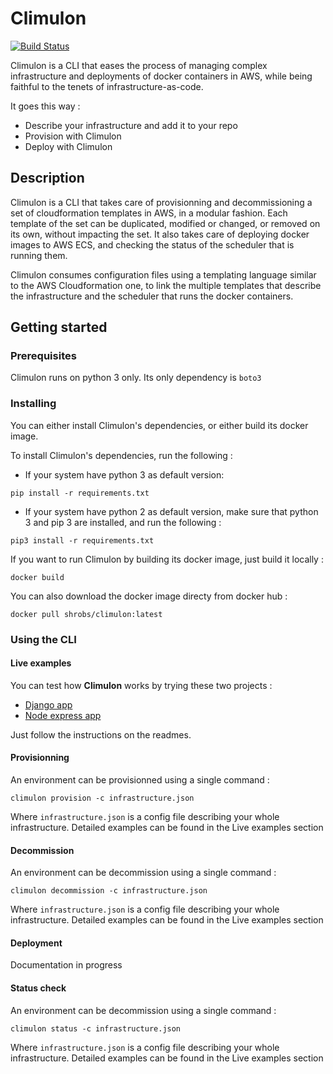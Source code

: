 # Climulon

[![Build Status](https://travis-ci.org/Shrobs/climulon.svg?branch=master)](https://travis-ci.org/Shrobs/climulon)

Climulon is a CLI that eases the process of managing complex infrastructure and deployments of docker containers in AWS, while being faithful to the tenets of infrastructure-as-code.

It goes this way :
- Describe your infrastructure and add it to your repo
- Provision with Climulon
- Deploy with Climulon

## Description

Climulon is a CLI that takes care of provisionning and decommissioning a set of cloudformation templates in AWS, in a modular fashion. Each template of the set can be duplicated, modified or changed, or removed on its own, without impacting the set.
It also takes care of deploying docker images to AWS ECS, and checking the status of the scheduler that is running them.

Climulon consumes configuration files using a templating language similar to the AWS Cloudformation one, to link the multiple templates that describe the infrastructure and the scheduler that runs the docker containers.

## Getting started 

### Prerequisites

Climulon runs on python 3 only.
Its only dependency is `boto3`

### Installing

You can either install Climulon's dependencies, or either build its docker image.

To install Climulon's dependencies, run the following :
- If your system have python 3 as default version:
```
pip install -r requirements.txt
```
- If your system have python 2 as default version, make sure that python 3 and pip 3 are installed, and run the following :
```
pip3 install -r requirements.txt
```

If you want to run Climulon by building its docker image, just build it locally :
```
docker build
```

You can also download the docker image directy from docker hub :
```
docker pull shrobs/climulon:latest
```

### Using the CLI

#### Live examples

You can test how **Climulon** works by trying these two projects :
- [Django app](https://github.com/Shrobs/climulon-example-python)
- [Node express app](https://github.com/Shrobs/climulon-example-nodejs)

Just follow the instructions on the readmes.

#### Provisionning 

An environment can be provisionned using a single command :
```
climulon provision -c infrastructure.json
```
Where `infrastructure.json` is a config file describing your whole infrastructure.
Detailed examples can be found in the Live examples section

#### Decommission

An environment can be decommission using a single command :
```
climulon decommission -c infrastructure.json
```
Where `infrastructure.json` is a config file describing your whole infrastructure.
Detailed examples can be found in the Live examples section

#### Deployment

Documentation in progress

#### Status check

An environment can be decommission using a single command :
```
climulon status -c infrastructure.json
```
Where `infrastructure.json` is a config file describing your whole infrastructure.
Detailed examples can be found in the Live examples section

